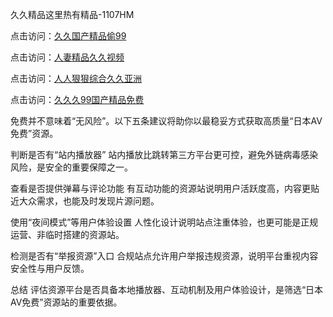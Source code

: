 久久精品这里热有精品-1107HM

点击访问：<a href="https://heiliaoxwd5i8.pages.dev">久久国产精品偷99</a>

点击访问：<a href="https://heiliaoxwd5i8.pages.dev">人妻精品久久视频</a>

点击访问：<a href="https://heiliaowt0d7p.pages.dev">人人狠狠综合久久亚洲</a>

点击访问：<a href="https://heiliaoe8ajia.pages.dev">久久久99国产精品免费</a>


免费并不意味着“无风险”。以下五条建议将助你以最稳妥方式获取高质量“日本AV免费”资源。

判断是否有“站内播放器”
站内播放比跳转第三方平台更可控，避免外链病毒感染风险，是安全的重要保障之一。

查看是否提供弹幕与评论功能
有互动功能的资源站说明用户活跃度高，内容更贴近大众需求，也能及时发现片源问题。

使用“夜间模式”等用户体验设置
人性化设计说明站点注重体验，也更可能是正规运营、非临时搭建的资源站。

检测是否有“举报资源”入口
合规站点允许用户举报违规资源，说明平台重视内容安全性与用户反馈。

总结
评估资源平台是否具备本地播放器、互动机制及用户体验设计，是筛选“日本AV免费”资源站的重要依据。

<span style="display:none;">[Canonical link](  )</span>
